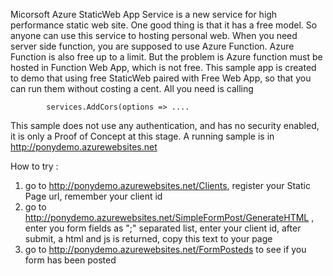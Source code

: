Micorsoft Azure StaticWeb App Service is a new service for high performance static web site.  One good thing is that it has a free model. So anyone can use this service to hosting personal web.  When you need server side function, you are supposed to use Azure Function.  Azure Function is also free up to a limit.  But the problem is Azure function must be hosted in Function Web App, which is not free.  This sample app is created to demo that using free StaticWeb paired with Free Web App, so that you can run them without costing a cent. All you need is calling

            services.AddCors(options => ....

This sample does not use any authentication, and has no security enabled, it is only a Proof of Concept at this stage.  A running sample is in http://ponydemo.azurewebsites.net


How to try :

1. go to http://ponydemo.azurewebsites.net/Clients, register your Static Page url, remember your client id
2. go to http://ponydemo.azurewebsites.net/SimpleFormPost/GenerateHTML , enter you form fields as ";" separated list, enter your client id, after submit, a html and js is returned, copy this text to your page
3. go to http://ponydemo.azurewebsites.net/FormPosteds to see if you form has been posted

